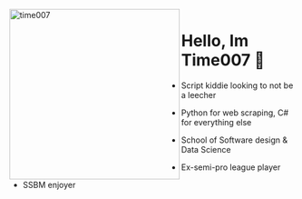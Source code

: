 <br />
<img src="https://i.imgur.com/X8BZybr.png" align="left" width="300" alt="time007"/>

# Hello, Im Time007 🌱

- Script kiddie looking to not be a leecher

- Python for web scraping, C# for everything else

- School of Software design & Data Science

- Ex-semi-pro league player 

- SSBM enjoyer

